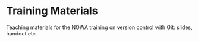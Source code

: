 # Training Materials

Teaching materials for the NOWA training on version control with Git: slides, handout etc.